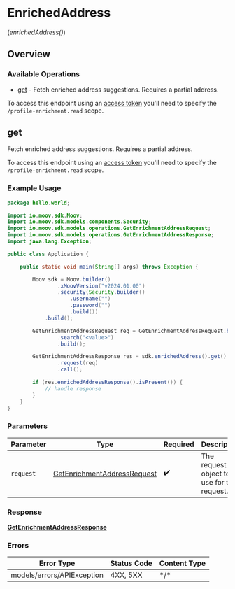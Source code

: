 # EnrichedAddress
(*enrichedAddress()*)

## Overview

### Available Operations

* [get](#get) - Fetch enriched address suggestions. Requires a partial address. 
  
To access this endpoint using an [access token](https://docs.moov.io/api/authentication/access-tokens/) 
you'll need to specify the `/profile-enrichment.read` scope.

## get

Fetch enriched address suggestions. Requires a partial address. 
  
To access this endpoint using an [access token](https://docs.moov.io/api/authentication/access-tokens/) 
you'll need to specify the `/profile-enrichment.read` scope.

### Example Usage

<!-- UsageSnippet language="java" operationID="getEnrichmentAddress" method="get" path="/enrichment/address" -->
```java
package hello.world;

import io.moov.sdk.Moov;
import io.moov.sdk.models.components.Security;
import io.moov.sdk.models.operations.GetEnrichmentAddressRequest;
import io.moov.sdk.models.operations.GetEnrichmentAddressResponse;
import java.lang.Exception;

public class Application {

    public static void main(String[] args) throws Exception {

        Moov sdk = Moov.builder()
                .xMoovVersion("v2024.01.00")
                .security(Security.builder()
                    .username("")
                    .password("")
                    .build())
            .build();

        GetEnrichmentAddressRequest req = GetEnrichmentAddressRequest.builder()
                .search("<value>")
                .build();

        GetEnrichmentAddressResponse res = sdk.enrichedAddress().get()
                .request(req)
                .call();

        if (res.enrichedAddressResponse().isPresent()) {
            // handle response
        }
    }
}
```

### Parameters

| Parameter                                                                             | Type                                                                                  | Required                                                                              | Description                                                                           |
| ------------------------------------------------------------------------------------- | ------------------------------------------------------------------------------------- | ------------------------------------------------------------------------------------- | ------------------------------------------------------------------------------------- |
| `request`                                                                             | [GetEnrichmentAddressRequest](../../models/operations/GetEnrichmentAddressRequest.md) | :heavy_check_mark:                                                                    | The request object to use for the request.                                            |

### Response

**[GetEnrichmentAddressResponse](../../models/operations/GetEnrichmentAddressResponse.md)**

### Errors

| Error Type                 | Status Code                | Content Type               |
| -------------------------- | -------------------------- | -------------------------- |
| models/errors/APIException | 4XX, 5XX                   | \*/\*                      |